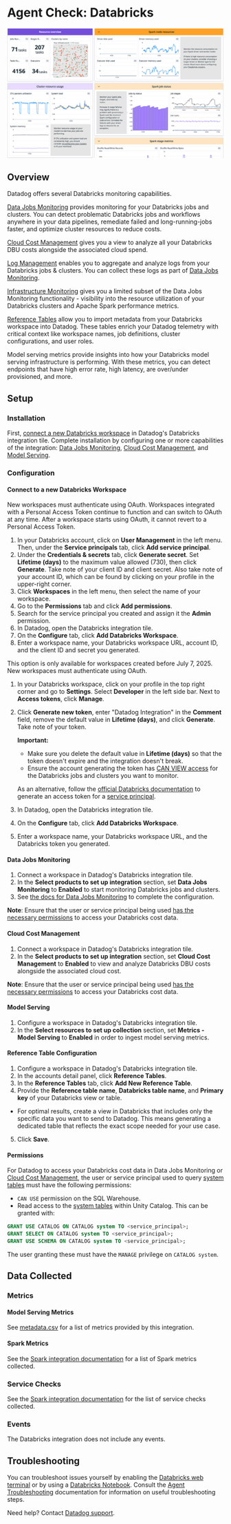 # Agent Check: Databricks

![Databricks default dashboard][21]

## Overview

Datadog offers several Databricks monitoring capabilities.

[Data Jobs Monitoring][25] provides monitoring for your Databricks jobs and clusters. You can detect problematic Databricks jobs and workflows anywhere in your data pipelines, remediate failed and long-running-jobs faster, and optimize cluster resources to reduce costs.

[Cloud Cost Management][26] gives you a view to analyze all your Databricks DBU costs alongside the associated cloud spend.

[Log Management][27] enables you to aggregate and analyze logs from your Databricks jobs & clusters. You can collect these logs as part of [Data Jobs Monitoring][25].

[Infrastructure Monitoring][28] gives you a limited subset of the Data Jobs Monitoring functionality - visibility into the resource utilization of your Databricks clusters and Apache Spark performance metrics.

[Reference Tables][32] allow you to import metadata from your Databricks workspace into Datadog. These tables enrich your Datadog telemetry with critical context like workspace names, job definitions, cluster configurations, and user roles.

Model serving metrics provide insights into how your  Databricks model serving infrastructure is performing. With these metrics, you can detect endpoints that have high error rate, high latency, are over/under provisioned, and more.
## Setup

### Installation

First, [connect a new Databricks workspace](#connect-to-a-new-databricks-workspace) in Datadog's Databricks integration tile. Complete installation by configuring one or more capabilities of the integration: [Data Jobs Monitoring](#data-jobs-monitoring), [Cloud Cost Management](#cloud-cost-management), and [Model Serving](#model-serving). 

### Configuration
#### Connect to a new Databricks Workspace
<!-- xxx tabs xxx -->

<!-- xxx tab "Use a Service Principal for OAuth" xxx -->
<div class="alert alert-warning">New workspaces must authenticate using OAuth. Workspaces integrated with a Personal Access Token continue to function and can switch to OAuth at any time. After a workspace starts using OAuth, it cannot revert to a Personal Access Token.</div>

1. In your Databricks account, click on **User Management** in the left menu. Then, under the **Service principals** tab, click **Add service principal**.
2. Under the **Credentials & secrets** tab, click **Generate secret**. Set **Lifetime (days)** to the maximum value allowed (730), then click **Generate**. Take note of your client ID and client secret. Also take note of your account ID, which can be found by clicking on your profile in the upper-right corner.
3. Click **Workspaces** in the left menu, then select the name of your workspace.
4. Go to the **Permissions** tab and click **Add permissions**.
5. Search for the service principal you created and assign it the **Admin** permission.
6. In Datadog, open the Databricks integration tile.
7. On the **Configure** tab, click **Add Databricks Workspace**.
9. Enter a workspace name, your Databricks workspace URL, account ID, and the client ID and secret you generated.
<!-- xxz tab xxx -->

<!-- xxx tab "Use a Personal Access Token (Legacy)" xxx -->
<div class="alert alert-warning">This option is only available for workspaces created before July 7, 2025. New workspaces must authenticate using OAuth.</div>

1. In your Databricks workspace, click on your profile in the top right corner and go to **Settings**. Select **Developer** in the left side bar. Next to **Access tokens**, click **Manage**.
2. Click **Generate new token**, enter "Datadog Integration" in the **Comment** field, remove the default value in **Lifetime (days)**, and click **Generate**. Take note of your token.

   **Important:**
   * Make sure you delete the default value in **Lifetime (days)** so that the token doesn't expire and the integration doesn't break.
   * Ensure the account generating the token has [CAN VIEW access][30] for the Databricks jobs and clusters you want to monitor.

   As an alternative, follow the [official Databricks documentation][31] to generate an access token for a [service principal][31].

3. In Datadog, open the Databricks integration tile.
4. On the **Configure** tab, click **Add Databricks Workspace**.
5. Enter a workspace name, your Databricks workspace URL, and the Databricks token you generated.
<!-- xxz tab xxx -->

<!-- xxz tabs xxx -->

#### Data Jobs Monitoring 

1. Connect a workspace in Datadog's Databricks integration tile.
2. In the **Select products to set up integration** section, set **Data Jobs Monitoring** to **Enabled** to start monitoring Databricks jobs and clusters. 
3. See [the docs for Data Jobs Monitoring][33] to complete the configuration. 

**Note**: Ensure that the user or service principal being used [has the necessary permissions](#permissions) to access your Databricks cost data.

#### Cloud Cost Management 

1. Connect a workspace in Datadog's Databricks integration tile.
2. In the **Select products to set up integration** section, set **Cloud Cost Management** to **Enabled** to view and analyze Databricks DBU costs alongside the associated cloud cost. 

**Note**: Ensure that the user or service principal being used [has the necessary permissions](#permissions) to access your Databricks cost data.

#### Model Serving

1. Configure a workspace in Datadog's Databricks integration tile.
2. In the **Select resources to set up collection** section, set **Metrics - Model Serving** to **Enabled** in order to ingest model serving metrics.

#### Reference Table Configuration
1. Configure a workspace in Datadog's Databricks integration tile.
2. In the accounts detail panel, click **Reference Tables**.
3. In the **Reference Tables** tab, click **Add New Reference Table**.
4. Provide the **Reference table name**, **Databricks table name**, and **Primary key** of your Databricks view or table.

  * For optimal results, create a view in Databricks that includes only the specific data you want to send to Datadog. This means generating a dedicated table that reflects the exact scope needed for your use case.

5. Click **Save**.

#### Permissions
For Datadog to access your Databricks cost data in Data Jobs Monitoring or [Cloud Cost Management][34], the user or service principal used to query [system tables][35] must have the following permissions:
   - `CAN USE` permission on the SQL Warehouse.
   - Read access to the [system tables][35] within Unity Catalog. This can be granted with:
   ```sql
   GRANT USE CATALOG ON CATALOG system TO <service_principal>;
   GRANT SELECT ON CATALOG system TO <service_principal>;
   GRANT USE SCHEMA ON CATALOG system TO <service_principal>;
   ```
   The user granting these must have the `MANAGE` privilege on `CATALOG system`.

## Data Collected

### Metrics
#### Model Serving Metrics
See [metadata.csv][29] for a list of metrics provided by this integration.
#### Spark Metrics
See the [Spark integration documentation][8] for a list of Spark metrics collected.

### Service Checks

See the [Spark integration documentation][9] for the list of service checks collected.
 
### Events

The Databricks integration does not include any events.

## Troubleshooting

You can troubleshoot issues yourself by enabling the [Databricks web terminal][18] or by using a [Databricks Notebook][19]. Consult the [Agent Troubleshooting][20] documentation for information on useful troubleshooting steps. 

Need help? Contact [Datadog support][10].

[10]: https://docs.datadoghq.com/help/
[18]: https://docs.databricks.com/en/clusters/web-terminal.html
[19]: https://docs.databricks.com/en/notebooks/index.html
[20]: https://docs.datadoghq.com/agent/troubleshooting/
[21]: https://raw.githubusercontent.com/DataDog/integrations-core/master/databricks/images/databricks_dashboard.png
[25]: https://www.datadoghq.com/product/data-jobs-monitoring/
[26]: https://www.datadoghq.com/product/cloud-cost-management/
[27]: https://www.datadoghq.com/product/log-management/
[28]: https://docs.datadoghq.com/integrations/databricks/?tab=driveronly
[29]: https://github.com/DataDog/integrations-core/blob/master/databricks/metadata.csv
[30]: https://docs.databricks.com/en/security/auth-authz/access-control/index.html#job-acls
[31]: https://docs.databricks.com/en/admin/users-groups/service-principals.html#what-is-a-service-principal
[32]: https://docs.datadoghq.com/reference_tables
[33]: https://docs.datadoghq.com/data_jobs/databricks
[34]: https://docs.datadoghq.com/cloud_cost_management/
[35]: https://docs.databricks.com/aws/en/admin/system-tables/
[8]: https://docs.datadoghq.com/integrations/spark/#metrics
[9]: https://docs.datadoghq.com/integrations/spark/#service-checks